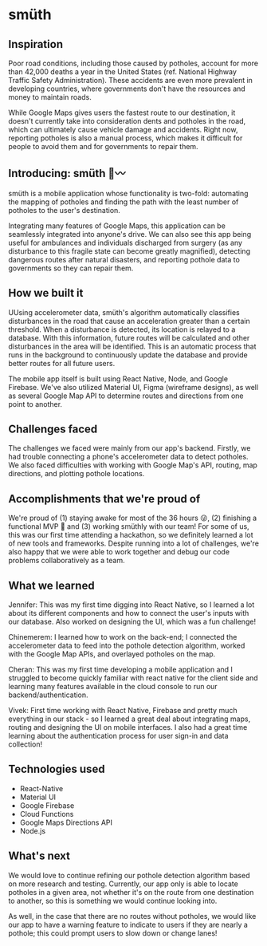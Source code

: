 # smüth 
## Inspiration

Poor road conditions, including those caused by potholes, account for more than 42,000 deaths a year in the United States (ref. National Highway Traffic Safety Administration). These accidents are even more prevalent in developing countries, where governments don't have the resources and money to maintain roads.

While Google Maps gives users the fastest route to our destination, it doesn't currently take into consideration dents and potholes in the road, which can ultimately cause vehicle damage and accidents. Right now, reporting potholes is also a manual process, which makes it difficult for people to avoid them and for governments to repair them.

## Introducing: smüth 🚗〰

smüth is a mobile application whose functionality is two-fold: automating the mapping of potholes and finding the path with the least number of potholes to the user's destination.

Integrating many features of Google Maps, this application can be seamlessly integrated into anyone's drive. We can also see this app being useful for ambulances and individuals discharged from surgery (as any disturbance to this fragile state can become greatly magnified), detecting dangerous routes after natural disasters, and reporting pothole data to governments so they can repair them.

## How we built it

UUsing accelerometer data, smüth's algorithm automatically classifies disturbances in the road that cause an acceleration greater than a certain threshold. When a disturbance is detected, its location is relayed to a database. With this information, future routes will be calculated and other disturbances in the area will be identified. This is an automatic process that runs in the background to continuously update the database and provide better routes for all future users.

The mobile app itself is built using React Native, Node, and Google Firebase. We've also utilized Material UI, Figma (wireframe designs), as well as several Google Map API to determine routes and directions from one point to another.

## Challenges faced

The challenges we faced were mainly from our app's backend. Firstly, we had trouble connecting a phone's accelerometer data to detect potholes. We also faced difficulties with working with Google Map's API, routing, map directions, and plotting pothole locations.

## Accomplishments that we're proud of

We're proud of (1) staying awake for most of the 36 hours 😜, (2) finishing a functional MVP 🙌 and (3) working smüthly with our team! For some of us, this was our first time attending a hackathon, so we definitely learned a lot of new tools and frameworks. Despite running into a lot of challenges, we're also happy that we were able to work together and debug our code problems collaboratively as a team.

## What we learned

Jennifer: This was my first time digging into React Native, so I learned a lot about its different components and how to connect the user's inputs with our database. Also worked on designing the UI, which was a fun challenge!

Chinemerem: I learned how to work on the back-end; I connected the accelerometer data to feed into the pothole detection algorithm, worked with the Google Map APIs, and overlayed potholes on the map.

Cheran: This was my first time developing a mobile application and I struggled to become quickly familiar with react native for the client side and learning many features available in the cloud console to run our backend/authentication.

Vivek: First time working with React Native, Firebase and pretty much everything in our stack - so I learned a great deal about integrating maps, routing and designing the UI on mobile interfaces. I also had a great time learning about the authentication process for user sign-in and data collection!

## Technologies used

- React-Native
- Material UI
- Google Firebase
- Cloud Functions
- Google Maps Directions API
- Node.js

## What's next

We would love to continue refining our pothole detection algorithm based on more research and testing. Currently, our app only is able to locate potholes in a given area, not whether it's on the route from one destination to another, so this is something we would continue looking into.

As well, in the case that there are no routes without potholes, we would like our app to have a warning feature to indicate to users if they are nearly a pothole; this could prompt users to slow down or change lanes!
